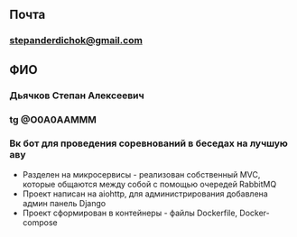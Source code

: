 ## Почта
### stepanderdichok@gmail.com
## ФИО
### Дьячков Степан Алексеевич
### tg @O0A0AAMMM


<h3>Вк бот для проведения соревнований в беседах на лучшую аву</h3>
<ul>
  <li>Разделен на микросервисы - реализован собственный MVC, которые общаются между собой с помощью очередей RabbitMQ</li>
  <li>Проект написан на aiohttp, для администрирования добавлена админ панель Django</li>
  <li>Проект сформирован в контейнеры - файлы Dockerfile, Docker-compose</li>
</ul>
